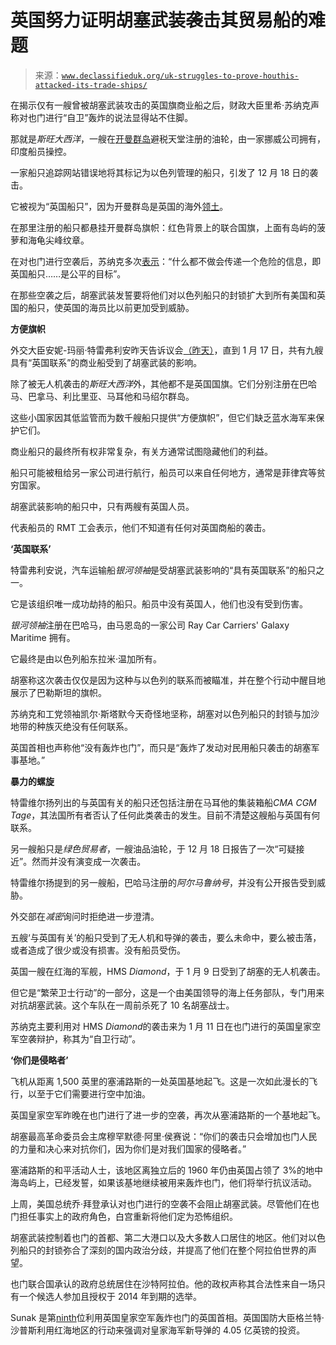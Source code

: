 <!--yml

类别：未分类

日期：2024 年 05 月 27 日 15:05:05

-->

# 英国努力证明胡塞武装袭击其贸易船的难题

> 来源：[`www.declassifieduk.org/uk-struggles-to-prove-houthis-attacked-its-trade-ships/`](https://www.declassifieduk.org/uk-struggles-to-prove-houthis-attacked-its-trade-ships/)

在揭示仅有一艘曾被胡塞武装攻击的英国旗商业船之后，财政大臣里希·苏纳克声称对也门进行“自卫”轰炸的说法显得站不住脚。

那就是*斯旺大西洋*，一艘在[开曼群岛](https://www.cishipping.com/welcome-maci)避税天堂注册的油轮，由一家挪威公司拥有，印度船员操控。

一家船只追踪网站错误地将其标记为以色列管理的船只，引发了 12 月 18 日的袭击。

它被视为“英国船只”，因为开曼群岛是英国的海外[领土](https://www.redensigngroup.org/about-us/frequently-asked-questions/)。

在那里注册的船只都悬挂开曼群岛旗帜：红色背景上的联合国旗，上面有岛屿的菠萝和海龟尖峰纹章。

在对也门进行空袭后，苏纳克多次[表示](https://hansard.parliament.uk/commons/2024-01-15/debates/52945864-28EB-49AC-B933-33B546DF75B6/DefendingTheUKAndAllies#contribution-E6EBD8D8-24AD-4FDA-9E45-081A60DBC800)：“什么都不做会传递一个危险的信息，即英国船只……是公平的目标”。

在那些空袭之后，胡塞武装发誓要将他们对以色列船只的封锁扩大到所有美国和英国的船只，使英国的海员比以前更加受到威胁。

**方便旗帜**

外交大臣安妮-玛丽·特雷弗利安昨天告诉议会[（昨天）](https://questions-statements.parliament.uk/written-questions/detail/2024-01-15/9661)，直到 1 月 17 日，共有九艘具有“英国联系”的商业船受到了胡塞武装的影响。

除了被无人机袭击的*斯旺大西洋*外，其他都不是英国国旗。它们分别注册在巴哈马、巴拿马、利比里亚、马耳他和马绍尔群岛。

这些小国家因其低监管而为数千艘船只提供“方便旗帜”，但它们缺乏蓝水海军来保护它们。

商业船只的最终所有权非常复杂，有关方通常试图隐藏他们的利益。

船只可能被租给另一家公司进行航行，船员可以来自任何地方，通常是菲律宾等贫穷国家。

胡塞武装影响的船只中，只有两艘有英国人员。

代表船员的 RMT 工会表示，他们不知道有任何对英国商船的袭击。

**‘英国联系’**

特雷弗利安说，汽车运输船*银河领袖*是受胡塞武装影响的“具有英国联系”的船只之一。

它是该组织唯一成功劫持的船只。船员中没有英国人，他们也没有受到伤害。

*银河领袖*注册在巴哈马，由马恩岛的一家公司 Ray Car Carriers' Galaxy Maritime 拥有。

它最终是由以色列船东拉米·温加所有。

胡塞称这次袭击仅仅是因为这种与以色列的联系而被瞄准，并在整个行动中醒目地展示了巴勒斯坦的旗帜。

苏纳克和工党领袖凯尔·斯塔默今天奇怪地坚称，胡塞对以色列船只的封锁与加沙地带的种族灭绝没有任何联系。

英国首相也声称他“没有轰炸也门”，而只是“轰炸了发动对民用船只袭击的胡塞军事基地。”

**暴力的螺旋**

特雷维尔扬列出的与英国有关的船只还包括注册在马耳他的集装箱船*CMA CGM Tage*，其法国所有者否认了任何此类袭击的发生。目前不清楚这艘船与英国有何联系。

另一艘船只是*绿色贸易者*，一艘油品油轮，于 12 月 18 日报告了一次“可疑接近”。然而并没有演变成一次袭击。

特雷维尔扬提到的另一艘船，巴哈马注册的*阿尔马鲁纳号*，并没有公开报告受到威胁。

外交部在*减密*询问时拒绝进一步澄清。

五艘‘与英国有关’的船只受到了无人机和导弹的袭击，要么未命中，要么被击落，或者造成了很少或没有损害。没有船员受伤。

英国一艘在红海的军舰，HMS *Diamond*，于 1 月 9 日受到了胡塞的无人机袭击。

但它是“繁荣卫士行动”的一部分，这是一个由美国领导的海上任务部队，专门用来对抗胡塞武装。这个车队在一周前杀死了 10 名胡塞战士。

苏纳克主要利用对 HMS *Diamond*的袭击来为 1 月 11 日在也门进行的英国皇家空军空袭辩护，称其为“自卫行动”。

**‘你们是侵略者’**

飞机从距离 1,500 英里的塞浦路斯的一处英国基地起飞。这是一次如此漫长的飞行，以至于它们需要进行空中加油。

英国皇家空军昨晚在也门进行了进一步的空袭，再次从塞浦路斯的一个基地起飞。

胡塞最高革命委员会主席穆罕默德·阿里·侯赛说：“你们的袭击只会增加也门人民的力量和决心来对抗你们，因为你们是对我们国家的侵略者。”

塞浦路斯的和平活动人士，该地区离独立后的 1960 年仍由英国占领了 3%的地中海岛屿上，已经发誓，如果该基地继续被用来轰炸也门，他们将举行抗议活动。

上周，美国总统乔·拜登承认对也门进行的空袭不会阻止胡塞武装。尽管他们在也门担任事实上的政府角色，白宫重新将他们定为恐怖组织。

胡塞武装控制着也门的首都、第二大港口以及大多数人口居住的地区。他们对以色列船只的封锁弥合了深刻的国内政治分歧，并提高了他们在整个阿拉伯世界的声望。

也门联合国承认的政府总统居住在沙特阿拉伯。他的政权声称其合法性来自一场只有一个候选人参加且授权于 2014 年到期的选举。

Sunak 是第[ninth](https://www.declassifieduk.org/rishi-sunak-is-ninth-uk-prime-minister-to-bomb-yemen-from-air/)位利用英国皇家空军轰炸也门的英国首相。英国国防大臣格兰特·沙普斯利用红海地区的行动来强调对皇家海军新导弹的 4.05 亿英镑的投资。
